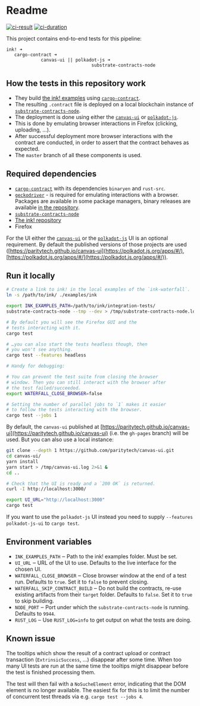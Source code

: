 # Readme

[![ci-result][a1]][a2] [![ci-duration][b1]][b2]

[a1]: https://gitlab.parity.io/parity/ink-waterfall/badges/master/pipeline.svg
[a2]: https://gitlab.parity.io/parity/ink-waterfall/pipelines
[b1]: https://img.shields.io/badge/dynamic/json.svg?label=ci%20execution%20time&url=https://gitlab.parity.io/parity/ink-waterfall/-/jobs/artifacts/master/raw/badge.json?job=build_badge&query=duration&colorB=brightgreen
[b2]: https://gitlab.parity.io/parity/ink-waterfall/pipelines

This project contains end-to-end tests for this pipeline:

```
ink! ➜
   cargo-contract ➜
             canvas-ui || polkadot-js ➜
                                substrate-contracts-node
```


## How the tests in this repository work

* They build [the ink! examples](https://github.com/paritytech/ink/tree/master/examples)
  using [`cargo-contract`](https://github.com/paritytech/cargo-contract).
* The resulting `.contract` file is deployed on a local blockchain instance of
  [`substrate-contracts-node`](https://github.com/paritytech/substrate-contracts-node).
* The deployment is done using either the [`canvas-ui`](https://github.com/paritytech/canvas-ui)
  or [`polkadot-js`](https://github.com/polkadot-js/apps).
* This is done by emulating browser interactions in Firefox (clicking, uploading, …).
* After successful deployment more browser interactions with the contract are
  conducted, in order to assert that the contract behaves as expected.
* The `master` branch of all these components is used.


## Required dependencies

* [`cargo-contract`](https://github.com/paritytech/cargo-contract#installation) with its dependencies
  `binaryen` and `rust-src`.
* [`geckodriver`](https://github.com/mozilla/geckodriver/) - is required for emulating interactions with
  a browser. Packages are available in some package managers, binary releases are available
  [in the repository](https://github.com/mozilla/geckodriver/releases).
* [`substrate-contracts-node`](https://paritytech.github.io/ink-docs/getting-started/setup/#installing-the-substrate-smart-contracts-node)
* [The ink! repository](https://github.com/paritytech/ink)
* Firefox

For the UI either the [`canvas-ui`](https://github.com/paritytech/canvas-ui) 
or the [`polkadot-js`](https://github.com/polkadot-js/apps) UI is an optional
requirement. By default the published versions of those projects are used
([https://paritytech.github.io/canvas-ui](https://polkadot.js.org/apps/#/), 
[https://polkadot.js.org/apps/#/](https://polkadot.js.org/apps/#/)).


## Run it locally

```bash
# Create a link to ink! in the local examples of the `ink-waterfall`.
ln -s /path/to/ink/ ./examples/ink

export INK_EXAMPLES_PATH=/path/to/ink/integration-tests/
substrate-contracts-node --tmp --dev > /tmp/substrate-contracts-node.log 2>&1 &

# By default you will see the Firefox GUI and the
# tests interacting with it.
cargo test 

# …you can also start the tests headless though, then
# you won't see anything.
cargo test --features headless

# Handy for debugging:

# You can prevent the test suite from closing the browser
# window. Then you can still interact with the browser after
# the test failed/succeeded. 
export WATERFALL_CLOSE_BROWSER=false

# Setting the number of parallel jobs to `1` makes it easier
# to follow the tests interacting with the browser.
cargo test --jobs 1
```

By default, the `canvas-ui` published at [https://paritytech.github.io/canvas-ui](https://paritytech.github.io/canvas-ui)
(i.e. the `gh-pages` branch) will be used. But you can also use a local instance:

```bash
git clone --depth 1 https://github.com/paritytech/canvas-ui.git
cd canvas-ui/
yarn install
yarn start > /tmp/canvas-ui.log 2>&1 &
cd ..

# Check that the UI is ready and a `200 OK` is returned.
curl -I http://localhost:3000/

export UI_URL="http://localhost:3000"
cargo test
```

If you want to use the `polkadot-js` UI instead you need to
supply `--features polkadot-js-ui` to `cargo test`.


## Environment variables

* `INK_EXAMPLES_PATH` ‒ Path to the ink! examples folder. Must be set.
* `UI_URL` ‒ URL of the UI to use. Defaults to the live interface for the chosen UI.
* `WATERFALL_CLOSE_BROWSER` ‒ Close browser window at the end of a test run.
  Defaults to `true`. Set it to `false` to prevent closing.
* `WATERFALL_SKIP_CONTRACT_BUILD` ‒ Do not build the contracts, re-use existing artifacts
  from their `target` folder. Defaults to `false`. Set it to `true` to skip building.
* `NODE_PORT` ‒ Port under which the `substrate-contracts-node` is running. Defaults to `9944`.
* `RUST_LOG` ‒ Use `RUST_LOG=info` to get output on what the tests are doing.


## Known issue

The tooltips which show the result of a contract upload or contract
transaction (`ExtrinsicSuccess`, …) disappear after some time. When too
many UI tests are run at the same time the tooltips might disappear
before the test is finished processing them.

The test will then fail with a `NoSucheElement` error, indicating that
the DOM element is no longer available. The easiest fix for this is to
limit the number of concurrent test threads via e.g. `cargo test --jobs 4`.

